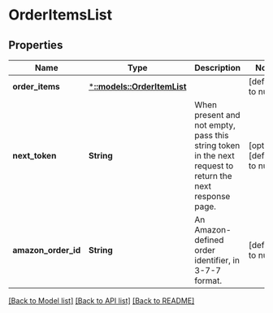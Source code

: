 # OrderItemsList

## Properties
Name | Type | Description | Notes
------------ | ------------- | ------------- | -------------
**order_items** | [***::models::OrderItemList**](OrderItemList.md) |  | [default to null]
**next_token** | **String** | When present and not empty, pass this string token in the next request to return the next response page. | [optional] [default to null]
**amazon_order_id** | **String** | An Amazon-defined order identifier, in 3-7-7 format. | [default to null]

[[Back to Model list]](../README.md#documentation-for-models) [[Back to API list]](../README.md#documentation-for-api-endpoints) [[Back to README]](../README.md)



